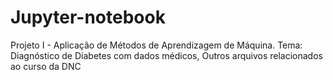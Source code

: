 # Jupyter-notebook
Projeto I - Aplicação de Métodos de Aprendizagem de Máquina. Tema: Diagnóstico de Diabetes com dados médicos,
Outros arquivos relacionados ao curso da DNC
